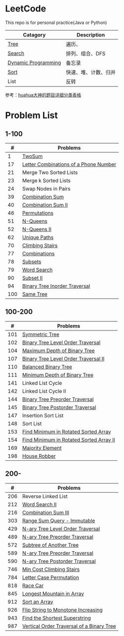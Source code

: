# LeetCode
This repo is for personal practice(Java or Python)

|Catagory|Description |
|-|-|
|[Tree](https://github.com/DuannYu/LeetCode/tree/master/Tree/src)|遍历、|
|[Search](https://github.com/DuannYu/LeetCode/tree/master/Search/src)|排列、组合、DFS|
|[Dynamic Programming](https://github.com/DuannYu/LeetCode/tree/master/Dynamic%20Processing/src)|备忘录|
|[Sort](https://github.com/DuannYu/LeetCode/blob/master/Others/src)|快速、堆、计数、归并|
|List|反转|

参考：[huahua大神的题目详细分类表格](https://docs.google.com/spreadsheets/d/1SbpY-04Cz8EWw3A_LBUmDEXKUMO31DBjfeMoA0dlfIA/edit#gid=1674276502)
# Problem List
## 1-100

|#|Problems|
|-|--|
|1|[TwoSum](https://github.com/DuannYu/LeetCode/blob/master/Search/src/TwoSum.java)|
|17|[Letter Combinations of a Phone Number](https://github.com/DuannYu/LeetCode/blob/master/Search/src/combinations/LetterCombinations.java)|
|21|Merge Two Sorted Lists|
|23|Merge k Sorted Lists|
|24|Swap Nodes in Pairs|
|39|[Combination Sum](https://github.com/DuannYu/LeetCode/blob/master/Search/src/combinations/CombinationSum.java)|
|40|[Combination Sum II](https://github.com/DuannYu/LeetCode/blob/master/Search/src/combinations/CombinationSum_II.java)|
|46|[Permutations](https://github.com/DuannYu/LeetCode/blob/master/Search/src/permutation/Permutations.java)|
|51|[N-Queens](https://github.com/DuannYu/LeetCode/blob/master/Search/src/search/NQueens.java)|
|52|[N-Queens II](https://github.com/DuannYu/LeetCode/blob/master/Search/src/search/NQueens2.java)|
|62|[Unique Paths](https://github.com/DuannYu/LeetCode/blob/master/Dynamic%20Processing/src/UniquePaths.java)|
|70|[Climbing Stairs](https://github.com/DuannYu/LeetCode/blob/master/Dynamic%20Processing/src/ClimbingStairs.java)|
|77|[Combinations](https://github.com/DuannYu/LeetCode/blob/master/Search/src/combinations/Combinations.java)|
|78|[Subsets](https://github.com/DuannYu/LeetCode/blob/master/Search/src/combinations/Subsets.java)|
|79|[Word Search](https://github.com/DuannYu/LeetCode/blob/master/Search/src/search/WordSearch.java)|
|90|[Subset II](https://github.com/DuannYu/LeetCode/blob/master/Search/src/combinations/SubsetsII.java)|
|94|[Binary Tree Inorder Traversal](https://github.com/DuannYu/LeetCode/blob/master/Tree/src/InorderTraversal.java)|
|100|[Same Tree](https://github.com/DuannYu/LeetCode/blob/master/Tree/src/SameTree.java)|

## 100-200
|#|Problems|
|-|--|
|101|[Symmetric Tree](https://github.com/DuannYu/LeetCode/blob/master/Tree/src/SymmetricTree.java)|
|102|[Binary Tree Level Order Traversal](https://github.com/DuannYu/LeetCode/blob/master/Tree/src/LevelOrderTraversal.java)|
|104|[Maximum Depth of Binary Tree](https://github.com/DuannYu/LeetCode/blob/master/Tree/src/MaxDepth.java)|
|107|[Binary Tree Level Order Traversal II](https://github.com/DuannYu/LeetCode/blob/master/Tree/src/LevelOrderTraversalII.java)|
|110|[Balanced Binary Tree](https://github.com/DuannYu/LeetCode/blob/master/Tree/src/BalancedBT.java)|
|111|[Minimum Depth of Binary Tree](https://github.com/DuannYu/LeetCode/blob/master/Tree/src/MinDepth.java)|
|141|Linked List Cycle|
|142|Linked List Cycle II|
|144|[Binary Tree Preorder Traversal](https://github.com/DuannYu/LeetCode/blob/master/Tree/src/PreorderTraversal.java)|
|145|[Binary Tree Postorder Traversal](https://github.com/DuannYu/LeetCode/blob/master/Tree/src/PostorderTraversal.java)|
|147|Insertion Sort List|
|148|Sort List|
|153|[Find Minimum in Rotated Sorted Array](https://github.com/DuannYu/LeetCode/blob/master/DivideConquer/src/MinimumInRotatedSortedArray.java)|
|154|[Find Minimum in Rotated Sorted Array II](https://github.com/DuannYu/LeetCode/blob/master/DivideConquer/src/MinimumInRotatedSortedArrayII.java)|
|169|[Majority Element](https://github.com/DuannYu/LeetCode/blob/master/DivideConquer/src/MajorityElement.java)|
|198|[House Robber](https://github.com/DuannYu/LeetCode/blob/master/Dynamic%20Processing/src/HouseRobber.java)|
## 200-
|#|Problems|
|-|--|
|206|Reverse Linked List|
|212|[Word Search II](https://github.com/DuannYu/LeetCode/blob/master/Search/src/search/WordSearch2.java)|
|216|[Combination Sum III](https://github.com/DuannYu/LeetCode/blob/master/Search/src/combinations/CombinationSumIII.java)|
|303|[Range Sum Query - Immutable](https://github.com/DuannYu/LeetCode/blob/master/Dynamic%20Processing/src/RangeSumQuery.java)|
|429|[N-ary Tree Level Order Traversal](https://github.com/DuannYu/LeetCode/blob/master/Tree/src/NaryLevelOrderTraversal.java)|
|489|[N-ary Tree Preorder Traversal](https://github.com/DuannYu/LeetCode/blob/master/Tree/src/NaryTreePreorderTraversal.java)|
|572|[Subtree of Another Tree](https://github.com/DuannYu/LeetCode/blob/master/Tree/src/Subtree.java)|
|589|[N-ary Tree Preorder Traversal](https://github.com/DuannYu/LeetCode/blob/master/Tree/src/NaryTreePreorderTraversal.java)|
|590|[N-ary Tree Postorder Traversal](https://github.com/DuannYu/LeetCode/blob/master/Tree/src/NaryTreePostorderTraversal.java)|
|746|[Min Cost Climbing Stairs](https://github.com/DuannYu/LeetCode/blob/master/Dynamic%20Processing/src/MinCostClimbStairs.java)|
|784|[Letter Case Permutation](https://github.com/DuannYu/LeetCode/blob/master/Search/src/permutation/LetterCasePermutation.java)|
|818|[Race Car](https://github.com/DuannYu/LeetCode/blob/master/Dynamic%20Processing/src/RaceCar.java)|
|845|[Longest Mountain in Array](https://github.com/DuannYu/LeetCode/blob/master/Dynamic%20Processing/src/LongestMountain.java)|
|912|[Sort an Array](https://github.com/DuannYu/LeetCode/blob/master/Others/src/SortAlgo.java)|
|926|[Flip String to Monotone Increasing](https://github.com/DuannYu/LeetCode/blob/master/Dynamic%20Processing/src/MonotoneIncreasing.java)|
|943|[Find the Shortest Superstring](https://github.com/DuannYu/LeetCode/blob/master/Search/src/permutation/ShortestSuperstring.java)|
|987|[Vertical Order Traversal of a Binary Tree](https://github.com/DuannYu/LeetCode/blob/master/Tree/src/VerticalOrderTraversal.java)|















